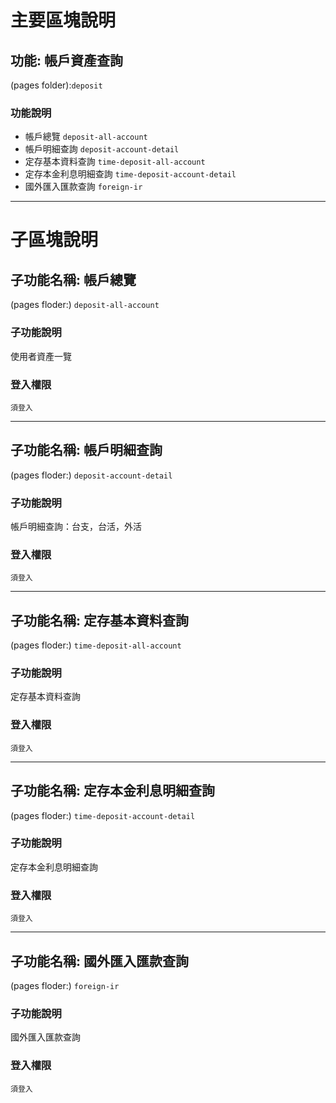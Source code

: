 # 主要區塊說明
## 功能: 帳戶資產查詢
(pages folder):`deposit`

### 功能說明
* 帳戶總覽 `deposit-all-account`
* 帳戶明細查詢 `deposit-account-detail`
* 定存基本資料查詢 `time-deposit-all-account`
* 定存本金利息明細查詢 `time-deposit-account-detail`
* 國外匯入匯款查詢 `foreign-ir`

---

# 子區塊說明

## 子功能名稱: 帳戶總覽
(pages floder:) `
deposit-all-account
`

### 子功能說明
 使用者資產一覽

### 登入權限
`須登入`


---
## 子功能名稱: 帳戶明細查詢
(pages floder:) `
deposit-account-detail
`

### 子功能說明
帳戶明細查詢：台支，台活，外活

### 登入權限
`須登入`

---
## 子功能名稱: 定存基本資料查詢
(pages floder:) `
time-deposit-all-account
`

### 子功能說明
定存基本資料查詢

### 登入權限
`須登入`


---
## 子功能名稱: 定存本金利息明細查詢
(pages floder:) `
time-deposit-account-detail
`

### 子功能說明
定存本金利息明細查詢

### 登入權限
`須登入`


---
## 子功能名稱: 國外匯入匯款查詢
(pages floder:) `
foreign-ir
`

### 子功能說明
國外匯入匯款查詢

### 登入權限
`須登入`